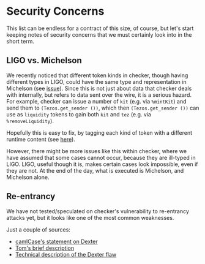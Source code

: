 # Security Concerns

This list can be endless for a contract of this size, of course, but let's
start keeping notes of security concerns that we must certainly look into in
the short term.

## LIGO vs. Michelson

We recently noticed that different token kinds in checker, though having
different types in LIGO, could have the same type and representation in
Michelson (see [issue](https://github.com/tezos-checker/huxian/issues/34)).
Since this is not just about data that checker deals with internally, but
refers to data sent over the wire, it is a serious hazard. For example, checker
can issue a number of `kit` (e.g. via `%mintKit`) and send them to
`(Tezos.get_sender ())`, which then `(Tezos.get_sender ())` can use as `liquidity` tokens to gain
both `kit` and `tez` (e.g. via `%removeLiquidity`).

Hopefully this is easy to fix, by tagging each kind of token with a different
runtime content (see
[here](https://github.com/tezos-checker/huxian/pull/41)).

However, there might be more issues like this within checker, where we have
assumed that some cases cannot occur, because they are ill-typed in LIGO. LIGO,
useful though it is, makes certain cases look impossible, even if they are not.
At the end of the day, what is executed is Michelson, and Michelson alone.

## Re-entrancy

We have not tested/speculated on checker's vulnerability to re-entrancy
attacks yet, but it looks like one of the most common weaknesses.

Just a couple of sources:
* [camlCase's statement on Dexter](https://camlcase.medium.com/statement-on-dexter-eaa7eecd2147)
* [Tom's brief description](https://tezos-dev.slack.com/archives/G01AAK05N86/p1614223324016000?thread_ts=1614220765.015800&cid=G01AAK05N86)
* [Technical description of the Dexter flaw](https://blog.nomadic-labs.com/a-technical-description-of-the-dexter-flaw.html)
